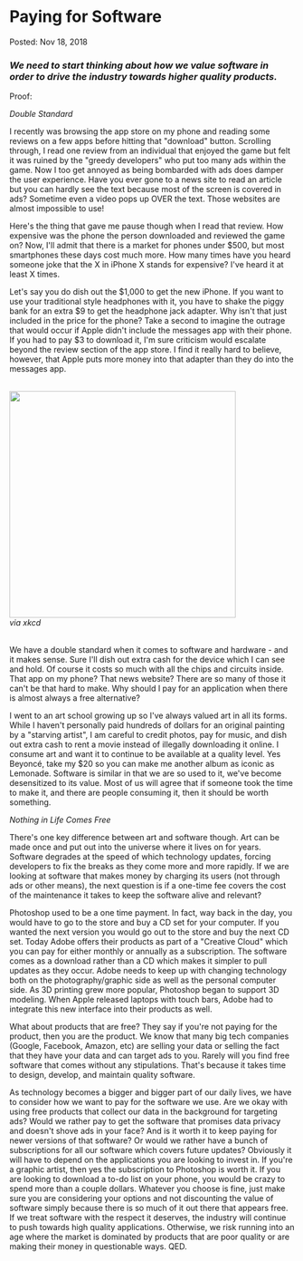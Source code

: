 <h1>Paying for Software</h1>
<span class="post-meta">Posted: Nov 18, 2018</span>
<h3><i>We need to start thinking about how we value software in order to drive the industry towards higher quality products.</i></h3>

Proof:

<i>Double Standard</i>

I recently was browsing the app store on my phone and reading some reviews on a few apps before hitting that "download" button. Scrolling through, I read one review from an individual that enjoyed the game but felt it was ruined by the "greedy developers" who put too many ads within the game. Now I too get annoyed as being bombarded with ads does damper the user experience. Have you ever gone to a news site to read an article but you can hardly see the text because most of the screen is covered in ads? Sometime even a video pops up OVER the text. Those websites are almost impossible to use!

Here's the thing that gave me pause though when I read that review. How expensive was the phone the person downloaded and reviewed the game on? Now, I'll admit that there is a market for phones under $500, but most smartphones these days cost much more. How many times have you heard someone joke that the X in iPhone X stands for expensive? I've heard it at least X times.

Let's say you do dish out the $1,000 to get the new iPhone. If you want to use your traditional style headphones with it, you have to shake the piggy bank for an extra $9 to get the headphone jack adapter. Why isn't that just included in the price for the phone? Take a second to imagine the outrage that would occur if Apple didn't include the messages app with their phone. If you had to pay $3 to download it, I'm sure criticism would escalate beyond the review section of the app store. I find it really hard to believe, however, that Apple puts more money into that adapter than they do into the messages app.

<div class="comic-contain">
<br><img style="width:400px;height:400px" src="https://imgs.xkcd.com/comics/xkcd_phone_4.png"/>
<figcaption><i>via xkcd</i></figcaption>
</div><br>

We have a double standard when it comes to software and hardware - and it makes sense. Sure I'll dish out extra cash for the device which I can see and hold. Of course it costs so much with all the chips and circuits inside. That app on my phone? That news website? There are so many of those it can't be that hard to make. Why should I pay for an application when there is almost always a free alternative?

I went to an art school growing up so I've always valued art in all its forms. While I haven't personally paid hundreds of dollars for an original painting by a "starving artist", I am careful to credit photos, pay for music, and dish out extra cash to rent a movie instead of illegally downloading it online. I consume art and want it to continue to be available at a quality level. Yes Beyoncé, take my $20 so you can make me another album as iconic as Lemonade. Software is similar in that we are so used to it, we've become desensitized to its value. Most of us will agree that if someone took the time to make it, and there are people consuming it, then it should be worth something.

<i>Nothing in Life Comes Free</i>

There's one key difference between art and software though. Art can be made once and put out into the universe where it lives on for years. Software degrades at the speed of which technology updates, forcing developers to fix the breaks as they come more and more rapidly. If we are looking at software that makes money by charging its users (not through ads or other means), the next question is if a one-time fee covers the cost of the maintenance it takes to keep the software alive and relevant?

Photoshop used to be a one time payment. In fact, way back in the day, you would have to go to the store and buy a CD set for your computer. If you wanted the next version you would go out to the store and buy the next CD set. Today Adobe offers their products as part of a "Creative Cloud" which you can pay for either monthly or annually as a subscription. The software comes as a download rather than a CD which makes it simpler to pull updates as they occur. Adobe needs to keep up with changing technology both on the photography/graphic side as well as the personal computer side. As 3D printing grew more popular, Photoshop began to support 3D modeling. When Apple released laptops with touch bars, Adobe had to integrate this new interface into their products as well.

What about products that are free? They say if you're not paying for the product, then you are the product. We know that many big tech companies (Google, Facebook, Amazon, etc) are selling your data or selling the fact that they have your data and can target ads to you. Rarely will you find free software that comes without any stipulations. That's because it takes time to design, develop, and maintain quality software.

As technology becomes a bigger and bigger part of our daily lives, we have to consider how we want to pay for the software we use. Are we okay with using free products that collect our data in the background for targeting ads? Would we rather pay to get the software that promises data privacy and doesn't shove ads in your face? And is it worth it to keep paying for newer versions of that software? Or would we rather have a bunch of subscriptions for all our software which covers future updates? Obviously it will have to depend on the applications you are looking to invest in. If you're a graphic artist, then yes the subscription to Photoshop is worth it. If you are looking to download a to-do list on your phone, you would be crazy to spend more than a couple dollars. Whatever you choose is fine, just make sure you are considering your options and not discounting the value of software simply because there is so much of it out there that appears free. If we treat software with the respect it deserves, the industry will continue to push towards high quality applications. Otherwise, we risk running into an age where the market is dominated by products that are poor quality or are making their money in questionable ways. QED.
